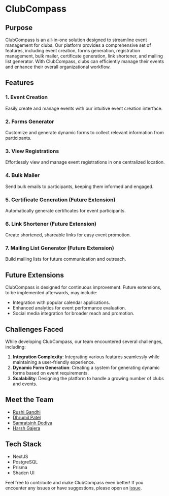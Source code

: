# ClubCompass

## Purpose

ClubCompass is an all-in-one solution designed to streamline event management for clubs. Our platform provides a comprehensive set of features, including event creation, forms generation, registration management, bulk mailer, certificate generation, link shortener, and mailing list generator. With ClubCompass, clubs can efficiently manage their events and enhance their overall organizational workflow.

## Features

### 1. Event Creation
Easily create and manage events with our intuitive event creation interface.

### 2. Forms Generator
Customize and generate dynamic forms to collect relevant information from participants.

### 3. View Registrations
Effortlessly view and manage event registrations in one centralized location.

### 4. Bulk Mailer
Send bulk emails to participants, keeping them informed and engaged.

### 5. Certificate Generation (Future Extension)
Automatically generate certificates for event participants.

### 6. Link Shortener (Future Extension)
Create shortened, shareable links for easy event promotion.

### 7. Mailing List Generator (Future Extension)
Build mailing lists for future communication and outreach.

## Future Extensions

ClubCompass is designed for continuous improvement. Future extensions, to be implemented afterwards, may include:

- Integration with popular calendar applications.
- Enhanced analytics for event performance evaluation.
- Social media integration for broader reach and promotion.

## Challenges Faced

While developing ClubCompass, our team encountered several challenges, including:

1. **Integration Complexity**: Integrating various features seamlessly while maintaining a user-friendly experience.
2. **Dynamic Form Generation**: Creating a system for generating dynamic forms based on event requirements.
3. **Scalability**: Designing the platform to handle a growing number of clubs and events.

## Meet the Team

- [Rushi Gandhi](https://github.com/Rushi0508)
- [Dhrumil Patel](https://github.com/dhrumilpatel30)
- [Samratsinh Dodiya](https://github.com/Parzival-007)
- [Harsh Gajera](https://github.com/harshgajera028)


## Tech Stack

- NextJS 
- PostgreSQL
- Prisma 
- Shadcn UI

Feel free to contribute and make ClubCompass even better! If you encounter any issues or have suggestions, please open an [issue](https://github.com/Rushi0508/EMS/issues).
